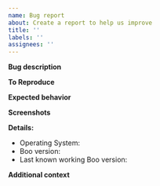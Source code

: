 ```yaml
---
name: Bug report
about: Create a report to help us improve
title: ''
labels: ''
assignees: ''
---
```


**Bug description**

<!-- A clear and concise description of what the bug is. -->

**To Reproduce**

<!-- Steps to reproduce the behavior -->

**Expected behavior**

<!-- A clear and concise description of what you expected to happen. -->

**Screenshots**

<!-- If applicable, add screenshots to help explain your problem. -->

**Details:**

- Operating System:
- Boo version:
- Last known working Boo version:

**Additional context**

<!-- Add any other context about the problem here. -->
